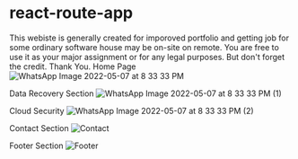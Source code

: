 # react-route-app

This webiste is generally created for imporoved portfolio and getting job for some ordinary software house may be on-site on remote. 
You are free to use it as your major assignment or for any legal purposes. But don't forget the credit.
Thank You.
Home Page
![WhatsApp Image 2022-05-07 at 8 33 33 PM](https://user-images.githubusercontent.com/86098390/168463915-9790de06-a2b8-4fbc-819d-84b76d817287.jpeg)

Data Recovery Section
![WhatsApp Image 2022-05-07 at 8 33 33 PM (1)](https://user-images.githubusercontent.com/86098390/168463923-4b356147-3de9-4433-aa68-16457ac270ed.jpeg)

Cloud Security
![WhatsApp Image 2022-05-07 at 8 33 33 PM (2)](https://user-images.githubusercontent.com/86098390/168463957-3e31a6ea-4783-4d1f-9ca4-f7810a77f285.jpeg)

Contact Section
![Contact](https://user-images.githubusercontent.com/86098390/168464351-0cd53e76-5b46-4353-bf18-400326d83af5.png)


Footer Section
![Footer](https://user-images.githubusercontent.com/86098390/168464359-1068c108-d5c5-4da8-bb4c-528bf6d7e870.png)
